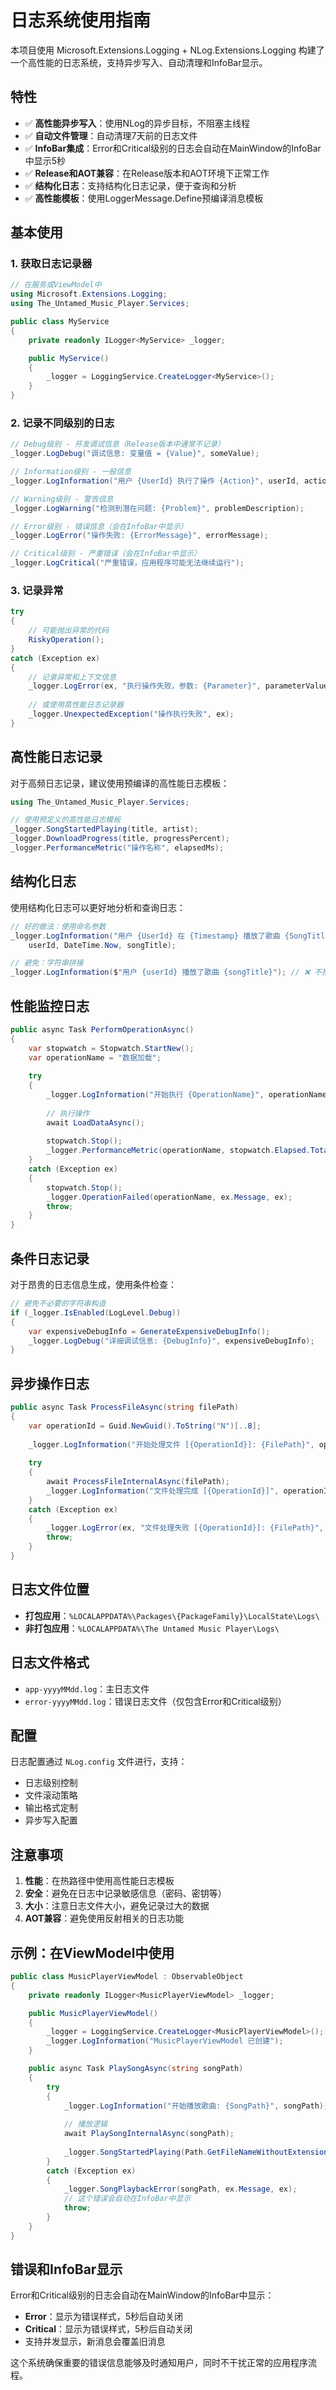 # 日志系统使用指南

本项目使用 Microsoft.Extensions.Logging + NLog.Extensions.Logging 构建了一个高性能的日志系统，支持异步写入、自动清理和InfoBar显示。

## 特性

- ✅ **高性能异步写入**：使用NLog的异步目标，不阻塞主线程
- ✅ **自动文件管理**：自动清理7天前的日志文件
- ✅ **InfoBar集成**：Error和Critical级别的日志会自动在MainWindow的InfoBar中显示5秒
- ✅ **Release和AOT兼容**：在Release版本和AOT环境下正常工作
- ✅ **结构化日志**：支持结构化日志记录，便于查询和分析
- ✅ **高性能模板**：使用LoggerMessage.Define预编译消息模板

## 基本使用

### 1. 获取日志记录器

```csharp
// 在服务或ViewModel中
using Microsoft.Extensions.Logging;
using The_Untamed_Music_Player.Services;

public class MyService
{
    private readonly ILogger<MyService> _logger;

    public MyService()
    {
        _logger = LoggingService.CreateLogger<MyService>();
    }
}
```

### 2. 记录不同级别的日志

```csharp
// Debug级别 - 开发调试信息（Release版本中通常不记录）
_logger.LogDebug("调试信息: 变量值 = {Value}", someValue);

// Information级别 - 一般信息
_logger.LogInformation("用户 {UserId} 执行了操作 {Action}", userId, actionName);

// Warning级别 - 警告信息
_logger.LogWarning("检测到潜在问题: {Problem}", problemDescription);

// Error级别 - 错误信息（会在InfoBar中显示）
_logger.LogError("操作失败: {ErrorMessage}", errorMessage);

// Critical级别 - 严重错误（会在InfoBar中显示）
_logger.LogCritical("严重错误，应用程序可能无法继续运行");
```

### 3. 记录异常

```csharp
try
{
    // 可能抛出异常的代码
    RiskyOperation();
}
catch (Exception ex)
{
    // 记录异常和上下文信息
    _logger.LogError(ex, "执行操作失败，参数: {Parameter}", parameterValue);
    
    // 或使用高性能日志记录器
    _logger.UnexpectedException("操作执行失败", ex);
}
```

## 高性能日志记录

对于高频日志记录，建议使用预编译的高性能日志模板：

```csharp
using The_Untamed_Music_Player.Services;

// 使用预定义的高性能日志模板
_logger.SongStartedPlaying(title, artist);
_logger.DownloadProgress(title, progressPercent);
_logger.PerformanceMetric("操作名称", elapsedMs);
```

## 结构化日志

使用结构化日志可以更好地分析和查询日志：

```csharp
// 好的做法：使用命名参数
_logger.LogInformation("用户 {UserId} 在 {Timestamp} 播放了歌曲 {SongTitle}", 
    userId, DateTime.Now, songTitle);

// 避免：字符串拼接
_logger.LogInformation($"用户 {userId} 播放了歌曲 {songTitle}"); // ❌ 不推荐
```

## 性能监控日志

```csharp
public async Task PerformOperationAsync()
{
    var stopwatch = Stopwatch.StartNew();
    var operationName = "数据加载";
    
    try
    {
        _logger.LogInformation("开始执行 {OperationName}", operationName);
        
        // 执行操作
        await LoadDataAsync();
        
        stopwatch.Stop();
        _logger.PerformanceMetric(operationName, stopwatch.Elapsed.TotalMilliseconds);
    }
    catch (Exception ex)
    {
        stopwatch.Stop();
        _logger.OperationFailed(operationName, ex.Message, ex);
        throw;
    }
}
```

## 条件日志记录

对于昂贵的日志信息生成，使用条件检查：

```csharp
// 避免不必要的字符串构造
if (_logger.IsEnabled(LogLevel.Debug))
{
    var expensiveDebugInfo = GenerateExpensiveDebugInfo();
    _logger.LogDebug("详细调试信息: {DebugInfo}", expensiveDebugInfo);
}
```

## 异步操作日志

```csharp
public async Task ProcessFileAsync(string filePath)
{
    var operationId = Guid.NewGuid().ToString("N")[..8];
    
    _logger.LogInformation("开始处理文件 [{OperationId}]: {FilePath}", operationId, filePath);
    
    try
    {
        await ProcessFileInternalAsync(filePath);
        _logger.LogInformation("文件处理完成 [{OperationId}]", operationId);
    }
    catch (Exception ex)
    {
        _logger.LogError(ex, "文件处理失败 [{OperationId}]: {FilePath}", operationId, filePath);
        throw;
    }
}
```

## 日志文件位置

- **打包应用**：`%LOCALAPPDATA%\Packages\{PackageFamily}\LocalState\Logs\`
- **非打包应用**：`%LOCALAPPDATA%\The Untamed Music Player\Logs\`

## 日志文件格式

- `app-yyyyMMdd.log`：主日志文件
- `error-yyyyMMdd.log`：错误日志文件（仅包含Error和Critical级别）

## 配置

日志配置通过 `NLog.config` 文件进行，支持：

- 日志级别控制
- 文件滚动策略
- 输出格式定制
- 异步写入配置

## 注意事项

1. **性能**：在热路径中使用高性能日志模板
2. **安全**：避免在日志中记录敏感信息（密码、密钥等）
3. **大小**：注意日志文件大小，避免记录过大的数据
4. **AOT兼容**：避免使用反射相关的日志功能

## 示例：在ViewModel中使用

```csharp
public class MusicPlayerViewModel : ObservableObject
{
    private readonly ILogger<MusicPlayerViewModel> _logger;

    public MusicPlayerViewModel()
    {
        _logger = LoggingService.CreateLogger<MusicPlayerViewModel>();
        _logger.LogInformation("MusicPlayerViewModel 已创建");
    }

    public async Task PlaySongAsync(string songPath)
    {
        try
        {
            _logger.LogInformation("开始播放歌曲: {SongPath}", songPath);
            
            // 播放逻辑
            await PlaySongInternalAsync(songPath);
            
            _logger.SongStartedPlaying(Path.GetFileNameWithoutExtension(songPath), "未知艺术家");
        }
        catch (Exception ex)
        {
            _logger.SongPlaybackError(songPath, ex.Message, ex);
            // 这个错误会自动在InfoBar中显示
            throw;
        }
    }
}
```

## 错误和InfoBar显示

Error和Critical级别的日志会自动在MainWindow的InfoBar中显示：

- **Error**：显示为错误样式，5秒后自动关闭
- **Critical**：显示为错误样式，5秒后自动关闭
- 支持并发显示，新消息会覆盖旧消息

这个系统确保重要的错误信息能够及时通知用户，同时不干扰正常的应用程序流程。